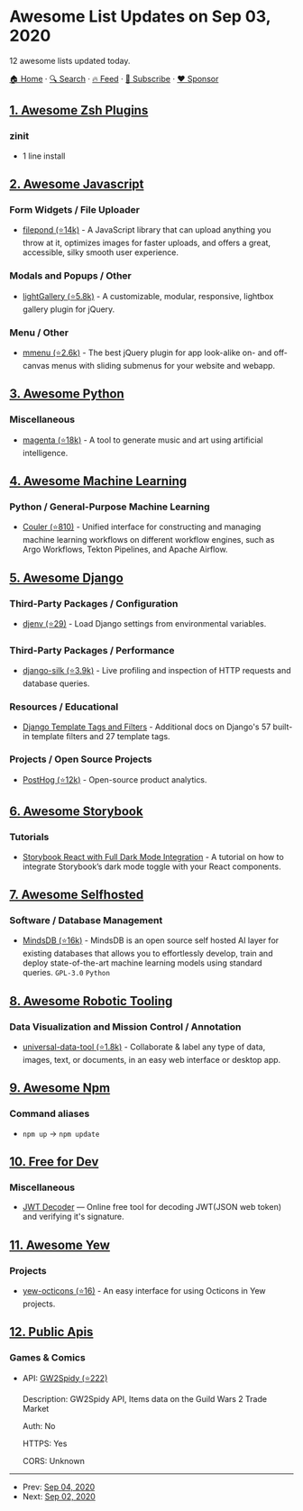 # Awesome List Updates on Sep 03, 2020

12 awesome lists updated today.

[🏠 Home](/README.md) · [🔍 Search](https://www.trackawesomelist.com/search/) · [🔥 Feed](https://www.trackawesomelist.com/rss.xml) · [📮 Subscribe](https://trackawesomelist.us17.list-manage.com/subscribe?u=d2f0117aa829c83a63ec63c2f&id=36a103854c) · [❤️  Sponsor](https://github.com/sponsors/theowenyoung)



## [1. Awesome Zsh Plugins](/content/unixorn/awesome-zsh-plugins/README.md)

### zinit

*   1 line install

## [2. Awesome Javascript](/content/sorrycc/awesome-javascript/README.md)

### Form Widgets / File Uploader

*   [filepond (⭐14k)](https://github.com/pqina/filepond) - A JavaScript library that can upload anything you throw at it, optimizes images for faster uploads, and offers a great, accessible, silky smooth user experience.

### Modals and Popups / Other

*   [lightGallery (⭐5.8k)](https://github.com/sachinchoolur/lightGallery) - A customizable, modular, responsive, lightbox gallery plugin for jQuery.

### Menu / Other

*   [mmenu (⭐2.6k)](https://github.com/FrDH/jQuery.mmenu) - The best jQuery plugin for app look-alike on- and off-canvas menus with sliding submenus for your website and webapp.

## [3. Awesome Python](/content/vinta/awesome-python/README.md)

### Miscellaneous

*   [magenta (⭐18k)](https://github.com/magenta/magenta) - A tool to generate music and art using artificial intelligence.

## [4. Awesome Machine Learning](/content/josephmisiti/awesome-machine-learning/README.md)

### Python / General-Purpose Machine Learning

*   [Couler (⭐810)](https://github.com/couler-proj/couler) - Unified interface for constructing and managing machine learning workflows on different workflow engines, such as Argo Workflows, Tekton Pipelines, and Apache Airflow.

## [5. Awesome Django](/content/wsvincent/awesome-django/README.md)

### Third-Party Packages / Configuration

*   [djenv (⭐29)](https://github.com/danieljdufour/djenv) - Load Django settings from environmental variables.

### Third-Party Packages / Performance

*   [django-silk (⭐3.9k)](https://github.com/jazzband/django-silk) - Live profiling and inspection of HTTP requests and database queries.

### Resources / Educational

*   [Django Template Tags and Filters](https://www.djangotemplatetagsandfilters.com/) - Additional docs on Django's 57 built-in template filters and 27 template tags.

### Projects / Open Source Projects

*   [PostHog (⭐12k)](https://github.com/PostHog/posthog) - Open-source product analytics.

## [6. Awesome Storybook](/content/lauthieb/awesome-storybook/README.md)

### Tutorials

*   [Storybook React with Full Dark Mode Integration](https://davidyeiser.com/tutorials/storybook-react-with-dark-mode) - A tutorial on how to integrate Storybook’s dark mode toggle with your React components.

## [7. Awesome Selfhosted](/content/awesome-selfhosted/awesome-selfhosted/README.md)

### Software / Database Management

*   [MindsDB (⭐16k)](https://github.com/mindsdb/mindsdb) - MindsDB is an open source self hosted AI layer for existing databases that allows you to effortlessly develop, train and deploy state-of-the-art machine learning models using standard queries. `GPL-3.0` `Python`

## [8. Awesome Robotic Tooling](/content/protontypes/awesome-robotic-tooling/README.md)

### Data Visualization and Mission Control / Annotation

*   [universal-data-tool (⭐1.8k)](https://github.com/UniversalDataTool/universal-data-tool) - Collaborate & label any type of data, images, text, or documents, in an easy web interface or desktop app.

## [9. Awesome Npm](/content/sindresorhus/awesome-npm/README.md)

### Command aliases

*   `npm up` → `npm update`

## [10. Free for Dev](/content/ripienaar/free-for-dev/README.md)

### Miscellaneous

*   [JWT Decoder](https://jwt.ssotools.com/) — Online free tool for decoding JWT(JSON web token) and verifying it's signature.

## [11. Awesome Yew](/content/jetli/awesome-yew/README.md)

### Projects

*   [yew-octicons (⭐16)](https://github.com/io12/yew-octicons) - An easy interface for using Octicons in Yew projects.

## [12. Public Apis](/content/public-apis/public-apis/README.md)

### Games & Comics

- API: [GW2Spidy (⭐222)](https://github.com/rubensayshi/gw2spidy/wiki)

  Description: GW2Spidy API, Items data on the Guild Wars 2 Trade Market

  Auth: No

  HTTPS: Yes

  CORS: Unknown



---

- Prev: [Sep 04, 2020](/content/2020/09/04/README.md)
- Next: [Sep 02, 2020](/content/2020/09/02/README.md)